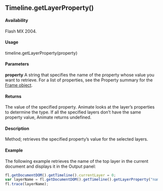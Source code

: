 ## Timeline.getLayerProperty()

#### Availability

Flash MX 2004.

#### Usage

timeline.getLayerProperty(property)

#### Parameters

**property** A string that specifies the name of the property whose value you want to retrieve. For a list of properties, see the Property summary for the [Frame object](../Frame_object/frame_summary.md).

#### Returns

The value of the specified property. Animate looks at the layer’s properties to determine the type. If all the specified layers don’t have the same property value, Animate returns undefined.

#### Description

Method; retrieves the specified property’s value for the selected layers.

#### Example
The following example retrieves the name of the top layer in the current document and displays it in the Output panel:
```javascript
fl.getDocumentDOM().getTimeline().currentLayer = 0;
var layerName = fl.getDocumentDOM().getTimeline().getLayerProperty("name");
fl.trace(layerName);

```